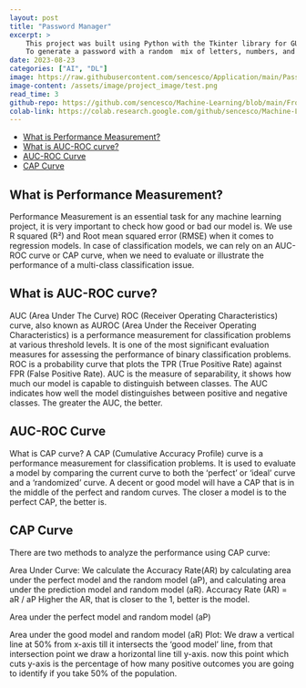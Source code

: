 ```yaml
---
layout: post
title: "Password Manager"
excerpt: >
    This project was built using Python with the Tkinter library for GUI. 
    To generate a password with a random  mix of letters, numbers, and symbols.
date: 2023-08-23
categories: ["AI", "DL"]
image: https://raw.githubusercontent.com/sencesco/Application/main/Password%20Manager%20V.1.1/logo.png
image-content: /assets/image/project_image/test.png
read_time: 3
github-repo: https://github.com/sencesco/Machine-Learning/blob/main/Frozen%20Lake_RL.ipynb
colab-link: https://colab.research.google.com/github/sencesco/Machine-Learning/blob/main/Frozen%20Lake_RL.ipynb
---
```


<div id="c-s-hlist">
    <ul>
        <li><a href="#what-is-performance-measurement">What is Performance Measurement?</a></li>
        <li><a href="#what-is-auc-roc-curve">What is AUC-ROC curve?</a></li>
        <li><a href="#auc-roc-curve">AUC-ROC Curve</a></li>
        <li><a href="#cap-curve">CAP Curve</a></li>
    </ul>
</div>

## What is Performance Measurement?
Performance Measurement is an essential task for any machine learning project, it is very important to check how good or bad our model is. We use R squared (R²) and Root mean squared error (RMSE) when it comes to regression models. In case of classification models, we can rely on an AUC-ROC curve or CAP curve, when we need to evaluate or illustrate the performance of a multi-class classification issue.

## What is AUC-ROC curve?
AUC (Area Under The Curve) ROC (Receiver Operating Characteristics) curve, also known as AUROC (Area Under the Receiver Operating Characteristics) is a performance measurement for classification problems at various threshold levels. It is one of the most significant evaluation measures for assessing the performance of binary classification problems.
ROC is a probability curve that plots the TPR (True Positive Rate) against FPR (False Positive Rate). AUC is the measure of separability, it shows how much our model is capable to distinguish between classes.
The AUC indicates how well the model distinguishes between positive and negative classes. The greater the AUC, the better.


## AUC-ROC Curve
What is CAP curve?
A CAP (Cumulative Accuracy Profile) curve is a performance measurement for classification problems. It is used to evaluate a model by comparing the current curve to both the ‘perfect’ or ‘ideal’ curve and a ‘randomized’ curve.
A decent or good model will have a CAP that is in the middle of the perfect and random curves. The closer a model is to the perfect CAP, the better is.


## CAP Curve
There are two methods to analyze the performance using CAP curve:

Area Under Curve: We calculate the Accuracy Rate(AR) by calculating area under the perfect model and the random model (aP), and calculating area under the prediction model and random model (aR).
Accuracy Rate (AR) = aR / aP
Higher the AR, that is closer to the 1, better is the model.

Area under the perfect model and random model (aP)                

Area under the good model and random model (aR)
Plot: We draw a vertical line at 50% from x-axis till it intersects the ‘good model’ line, from that intersection point we draw a horizontal line till y-axis. now this point which cuts y-axis is the percentage of how many positive outcomes you are going to identify if you take 50% of the population.